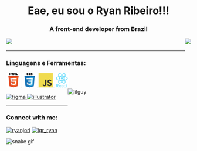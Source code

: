 <h1 align="center">Eae, eu sou o Ryan Ribeiro!!!</h1>
<h3 align="center">A front-end developer from Brazil</h3>

<div>
	<img height="180em" src="https://github-readme-stats.vercel.app/api?username=ryanjori&show_icons=true&theme=dracula&include_all_commits=true&count_private=true"/>
	<img align="right" height="180em" src="https://github-readme-stats.vercel.app/api/top-langs/?username=ryanjori&layout=compact&langs_count=16&theme=dracula"/>
</div>

<hr>


<h3 align="left">Linguagens e Ferramentas:</h3>

<div align="left" style='display: inline_block'>
	<a href="https://www.w3.org/html/" target="_blank" rel="noreferrer"> <img src="https://raw.githubusercontent.com/devicons/devicon/master/icons/html5/html5-original-wordmark.svg" alt="html5" width="40" height="40"/> </a>
	<a href="https://www.w3schools.com/css/" target="_blank" rel="noreferrer"> <img src="https://raw.githubusercontent.com/devicons/devicon/master/icons/css3/css3-original-wordmark.svg" alt="css3" width="40" height="40"/> </a>
	<a href="https://developer.mozilla.org/en-US/docs/Web/JavaScript" target="_blank" rel="noreferrer"> <img src="https://raw.githubusercontent.com/devicons/devicon/master/icons/javascript/javascript-original.svg" alt="javascript" width="40" height="40"/> </a>
	<a href="https://reactjs.org/" target="_blank" rel="noreferrer"> <img src="https://raw.githubusercontent.com/devicons/devicon/master/icons/react/react-original-wordmark.svg" alt="react" width="40" height="40"/> </a> 
	<img align="right" alt="lilguy" src="https://cdn.discordapp.com/attachments/799411836906504233/1100797253251239966/download20230403115540.png" width="320" height="320">
</div>

<div>	
	<p align="left">
		<a href="https://www.figma.com/" target="_blank" rel="noreferrer"> <img src="https://www.vectorlogo.zone/logos/figma/figma-icon.svg" alt="figma" width="40" height="40"/> </a>
		<a href="https://www.adobe.com/in/products/illustrator.html" target="_blank" rel="noreferrer"> <img src="https://www.vectorlogo.zone/logos/adobe_illustrator/adobe_illustrator-icon.svg" alt="illustrator" width="40" height="40"/> </a> 

</p>
</div>

<hr>

<h3 align="left">Connect with me:</h3>
<p align="left">
	<a href="https://linkedin.com/in/ryanjori" target="blank"><img src="https://raw.githubusercontent.com/rahuldkjain/github-profile-readme-generator/master/src/images/icons/Social/linked-in-alt.svg" alt="ryanjori" height="30" width="40" /></a> <a href="https://instagram.com/jgr_ryan" target="blank"><img  src="https://raw.githubusercontent.com/rahuldkjain/github-profile-readme-generator/master/src/images/icons/Social/instagram.svg" alt="jgr_ryan" height="30" width="40" /></a>
</p>

![snake gif](https://github.com/ryanjori/ryanjori/blob/output/github-contribution-grid-snake.svg)

